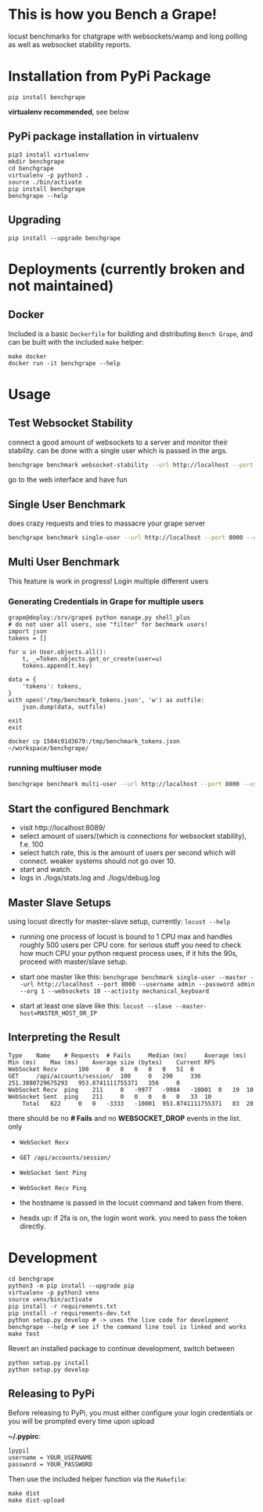 # This is how you Bench a Grape!

locust benchmarks for chatgrape with websockets/wamp and long polling as well
as websocket stability reports.

# Installation from PyPi Package
```
pip install benchgrape
```
**virtualenv recommended**, see below

## PyPi package installation in virtualenv
```
pip3 install virtualenv
mkdir benchgrape
cd benchgrape
virtualenv -p python3 .
source ./bin/activate
pip install benchgrape
benchgrape --help
```

## Upgrading
`pip install --upgrade benchgrape`

# Deployments (currently broken and not maintained)
## Docker
Included is a basic `Dockerfile` for building and distributing `Bench Grape`,
and can be built with the included `make` helper:

```
make docker
docker run -it benchgrape --help
```

# Usage
## Test Websocket Stability
connect a good amount of websockets to a server and monitor their stability. can be done with a single user which is passed in the args.
``` bash
benchgrape benchmark websocket-stability --url http://localhost --port 8000 --username admin --password 'quote-if-special-chars' --org 1 --websockets 10 --activity mechanical_keyboard
```

go to the web interface and have fun

## Single User Benchmark
does crazy requests and tries to massacre your grape server
```bash
benchgrape benchmark single-user --url http://localhost --port 8000 --username admin --password admin --org 1 --websockets 10 --activity mechanical_keyboard
```

## Multi User Benchmark
This feature is work in progress!
Login multiple different users
### Generating Credentials in Grape for multiple users 

```
grape@deploy:/srv/grape$ python manage.py shell_plus
# do not user all users, use "filter" for bechmark users!
import json
tokens = []

for u in User.objects.all():
    t, _=Token.objects.get_or_create(user=u)
    tokens.append(t.key)
    
data = {
    'tokens': tokens,
}
with open('/tmp/benchmark_tokens.json', 'w') as outfile:
    json.dump(data, outfile)

exit
exit

docker cp 1504c01d3679:/tmp/benchmark_tokens.json ~/workspace/benchgrape/
```

### running multiuser mode
```bash
benchgrape benchmark multi-user --url http://localhost --port 8000 --username admin --password admin --org 1 --websockets 10 --activity mechanical_keyboard --tokens ./benchmark_tokens.json
```

## Start the configured Benchmark
* visit http://localhost:8089/
* select amount of users/(which is connections for websocket stability), f.e. 100
* select hatch rate, this is the amount of users per second which will connect. weaker systems should not go over 10.
* start and watch.
* logs in ./logs/stats.log and ./logs/debug.log

## Master Slave Setups
using locust directly for master-slave setup, currently:
`locust --help`

* running one process of locust is bound to 1 CPU max and handles roughly 500 
users per CPU core. for serious stuff you need to check how much CPU your 
python request process uses, if it hits the 90s, proceed with master/slave setup. 

* start one master like this: 
`benchgrape benchmark single-user --master --url http://localhost --port 8000 --username admin --password admin --org 1 --websockets 10 --activity mechanical_keyboard`
* start at least one slave like this: 
`locust --slave --master-host=MASTER_HOST_OR_IP`


## Interpreting the Result
```
Type 	Name 	# Requests 	# Fails 	Median (ms) 	Average (ms) 	Min (ms) 	Max (ms) 	Average size (bytes) 	Current RPS
WebSocket Recv 		100 	0 	0 	0 	0 	0 	51 	0
GET 	/api/accounts/session/ 	100 	0 	290 	336 	251.3880729675293 	953.8741111755371 	356 	0
WebSocket Recv 	ping 	211 	0 	-9977 	-9984 	-10001 	0 	19 	10
WebSocket Sent 	ping 	211 	0 	0 	0 	0 	0 	33 	10
	Total 	622 	0 	0 	-3333 	-10001 	953.8741111755371 	83 	20
```
there should be no **# Fails** and no **WEBSOCKET_DROP** events in the list. only
* `WebSocket Recv`
* `GET /api/accounts/session/`
* `WebSocket Sent Ping`
* `WebSocket Recv Ping`

* the hostname is passed in the locust command and taken from there.
* heads up: if 2fa is on, the login wont work. you need to pass the token directly.

# Development

```
cd benchgrape
python3 -m pip install --upgrade pip
virtualenv -p python3 venv
source venv/bin/activate
pip install -r requirements.txt
pip install -r requirements-dev.txt
python setup.py develop # -> uses the live code for development
benchgrape --help # see if the command line tool is linked and works
make test
```

Revert an installed package to continue development, switch between
```
python setup.py install
python setup.py develop
```

## Releasing to PyPi
Before releasing to PyPi, you must either configure your login credentials or
you will be prompted every time upon upload

**~/.pypirc**:

```
[pypi]
username = YOUR_USERNAME
password = YOUR_PASSWORD
```

Then use the included helper function via the `Makefile`:

```
make dist
make dist-upload
```

